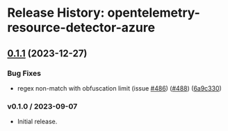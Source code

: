 # Release History: opentelemetry-resource-detector-azure

## [0.1.1](https://github.com/comandeo/opentelemetry-ruby-contrib/compare/opentelemetry-resource-detector-azure-v0.1.0...opentelemetry-resource-detector-azure/v0.1.1) (2023-12-27)


### Bug Fixes

* regex non-match with obfuscation limit (issue [#486](https://github.com/comandeo/opentelemetry-ruby-contrib/issues/486)) ([#488](https://github.com/comandeo/opentelemetry-ruby-contrib/issues/488)) ([6a9c330](https://github.com/comandeo/opentelemetry-ruby-contrib/commit/6a9c33088c6c9f39b2bc30247a3ed825553c07d4))

### v0.1.0 / 2023-09-07

* Initial release.
